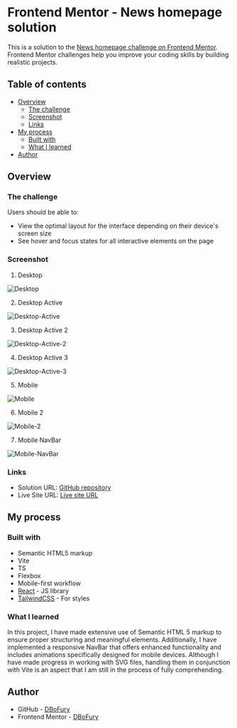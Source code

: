 # Frontend Mentor - News homepage solution

This is a solution to the [News homepage challenge on Frontend Mentor](https://www.frontendmentor.io/challenges/news-homepage-H6SWTa1MFl). Frontend Mentor challenges help you improve your coding skills by building realistic projects.

## Table of contents

- [Overview](#overview)
  - [The challenge](#the-challenge)
  - [Screenshot](#screenshot)
  - [Links](#links)
- [My process](#my-process)
  - [Built with](#built-with)
  - [What I learned](#what-i-learned)
- [Author](#author)

## Overview

### The challenge

Users should be able to:

- View the optimal layout for the interface depending on their device's screen size
- See hover and focus states for all interactive elements on the page

### Screenshot

1. Desktop

![Desktop](./screenshots/Desktop.PNG)

2. Desktop Active

![Desktop-Active](./screenshots/Desktop-Active.PNG)

3. Desktop Active 2

![Desktop-Active-2](./screenshots/Desktop-Active-2.PNG)

4. Desktop Active 3

![Desktop-Active-3](./screenshots/Desktop-Active-3.PNG)

5. Mobile

![Mobile](./screenshots/Mobile.PNG)

6. Mobile 2

![Mobile-2](./screenshots/Mobile-2.PNG)

7. Mobile NavBar

![Mobile-NavBar](./screenshots/Mobile-NavBar.PNG)

### Links

- Solution URL: [GitHub repository](https://github.com/DBoFury/frontend-mentor-challenges/tree/main/src/app/news-homepage)
- Live Site URL: [Live site URL](https://dbofury.github.io/frontend-mentor-challenges/news-homepage)

## My process

### Built with

- Semantic HTML5 markup
- Vite
- TS
- Flexbox
- Mobile-first workflow
- [React](https://reactjs.org/) - JS library
- [TailwindCSS](https://tailwindcss.com/) - For styles

### What I learned

In this project, I have made extensive use of Semantic HTML 5 markup to ensure proper structuring and meaningful elements. Additionally, I have implemented a responsive NavBar that offers enhanced functionality and includes animations specifically designed for mobile devices. Although I have made progress in working with SVG files, handling them in conjunction with Vite is an aspect that I am still in the process of fully comprehending.

## Author

- GitHub - [DBoFury](https://github.com/DBoFury)
- Frontend Mentor - [DBoFury](https://www.frontendmentor.io/profile/DBoFury)
